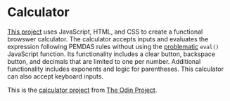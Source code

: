 # Calculator

[This project](https://leila-alderman.github.io/calculator/) uses JavaScript, HTML, and CSS to create a functional browswer calculator. The calculator accepts inputs and evaluates the expression following PEMDAS rules without using the [problematic](https://developer.mozilla.org/en-US/docs/Web/JavaScript/Reference/Global_Objects/eval#Do_not_ever_use_eval!) `eval()` JavaScript function. Its functionality includes a clear button, backspace button, and decimals that are limited to one per number. Additional functionality includes exponents and logic for parentheses. This calculator can also accept keyboard inputs. 

This is the [calculator project](https://www.theodinproject.com/courses/web-development-101/lessons/calculator) from [The Odin Project](www.theodinproject.com).

